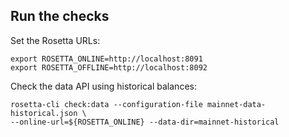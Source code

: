 ## Run the checks

Set the Rosetta URLs:

```
export ROSETTA_ONLINE=http://localhost:8091
export ROSETTA_OFFLINE=http://localhost:8092
```

Check the data API using historical balances:

```
rosetta-cli check:data --configuration-file mainnet-data-historical.json \
--online-url=${ROSETTA_ONLINE} --data-dir=mainnet-historical
```
